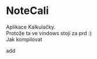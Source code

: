# NoteCali

<div>Aplikace Kalkulačky.</div>
<div>Protože ta ve vindows stojí za prd :)</div>
<div></div>

<div>Jak kompilovat</div>

add


